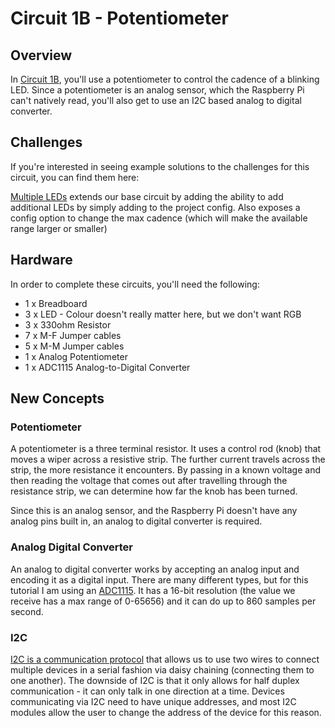 # Circuit 1B - Potentiometer

## Overview

In [Circuit 1B](./base), you'll use a potentiometer to control the cadence of a blinking LED.  Since a potentiometer is an analog sensor, which the Raspberry Pi can't natively read, you'll also get to use an I2C based analog to digital converter.

## Challenges

If you're interested in seeing example solutions to the challenges for this circuit, you can find them here:

[Multiple LEDs](./multiple_led) extends our base circuit by adding the ability to add additional LEDs by simply adding to the project config.  Also exposes a config option to change the max cadence (which will make the available range larger or smaller)

## Hardware

In order to complete these circuits, you'll need the following:

- 1 x Breadboard
- 3 x LED - Colour doesn't really matter here, but we don't want RGB
- 3 x 330ohm Resistor
- 7 x M-F Jumper cables
- 5 x M-M Jumper cables
- 1 x Analog Potentiometer
- 1 x ADC1115 Analog-to-Digital Converter

## New Concepts

### Potentiometer

A potentiometer is a three terminal resistor.  It uses a control rod (knob) that moves a wiper across a resistive strip.  The further current travels across the strip, the more resistance it encounters. By passing in a known voltage and then reading the voltage that comes out after travelling through the resistance strip, we can determine how far the knob has been turned.

Since this is an analog sensor, and the Raspberry Pi doesn't have any analog pins built in, an analog to digital converter is required.

### Analog Digital Converter

An analog to digital converter works by accepting an analog input and encoding it as a digital input.  There are many different types, but for this tutorial I am using an [ADC1115](https://www.adafruit.com/product/1085).  It has a 16-bit resolution (the value we receive has a max range of 0-65656) and it can do up to 860 samples per second.   

### I2C

[I2C is a communication protocol](https://learn.sparkfun.com/tutorials/i2c/all) that allows us to use two wires to connect multiple devices in a serial fashion via daisy chaining (connecting them to one another).  The downside of I2C is that it only allows for half duplex communication - it can only talk in one direction at a time.  Devices communicating via I2C need to have unique addresses, and most I2C modules allow the user to change the address of the device for this reason.


